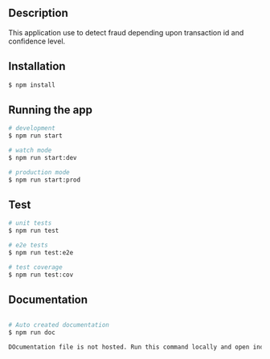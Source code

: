 

## Description

This application use to detect fraud depending upon transaction id and confidence level.

## Installation

```bash
$ npm install
```

## Running the app

```bash
# development
$ npm run start

# watch mode
$ npm run start:dev

# production mode
$ npm run start:prod
```

## Test

```bash
# unit tests
$ npm run test

# e2e tests
$ npm run test:e2e

# test coverage
$ npm run test:cov
```

## Documentation

```bash

# Auto created documentation
$ npm run doc

DOcumentation file is not hosted. Run this command locally and open index.html file from documentation folder.

```
